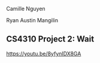 Camille Nguyen

Ryan Austin Mangilin

CS4310 Project 2: Wait
-------------------------
https://youtu.be/8yfynIDX8GA
